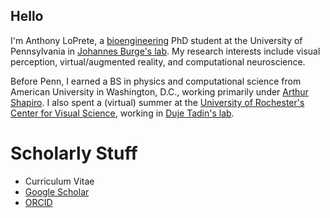 ## Hello

I'm Anthony LoPrete, a [bioengineering](https://be.seas.upenn.edu/) PhD student at the University of Pennsylvania in [Johannes Burge's lab](http://burgelab.psych.upenn.edu/). My research interests include visual perception, virtual/augmented reality, and computational neuroscience. 

Before Penn, I earned a BS in physics and computational science from American University in Washington, D.C., working primarily under [Arthur Shapiro](https://www.american.edu/cas/faculty/arthurs.cfm). I also spent a (virtual) summer at the [University of Rochester's Center for Visual Science](https://www.cvs.rochester.edu/), working in [Duje Tadin's lab](https://www2.bcs.rochester.edu/sites/duje/).

# Scholarly Stuff
* Curriculum Vitae
* [Google Scholar](https://scholar.google.com/citations?user=UwY-PKQAAAAJ&hl=en)
* [ORCID](https://orcid.org/0000-0001-5387-7779)
